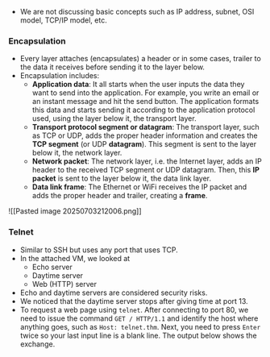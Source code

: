 - We are not discussing basic concepts such as IP address, subnet, OSI model, TCP/IP model, etc.
### Encapsulation
- Every layer attaches (encapsulates) a header or in some cases, trailer to the data it receives before sending it to the layer below.
- Encapsulation includes:
	- **Application data**: It all starts when the user inputs the data they want to send into the application. For example, you write an email or an instant message and hit the send button. The application formats this data and starts sending it according to the application protocol used, using the layer below it, the transport layer.
	- **Transport protocol segment or datagram**: The transport layer, such as TCP or UDP, adds the proper header information and creates the **TCP segment** (or UDP **datagram**). This segment is sent to the layer below it, the network layer.
	- **Network packet**: The network layer, i.e. the Internet layer, adds an IP header to the received TCP segment or UDP datagram. Then, this **IP packet** is sent to the layer below it, the data link layer.
	- **Data link frame**: The Ethernet or WiFi receives the IP packet and adds the proper header and trailer, creating a **frame**.

![[Pasted image 20250703212006.png]]

### Telnet
- Similar to SSH but uses any port that uses TCP.
- In the attached VM, we looked at
	- Echo server
	- Daytime server
	- Web (HTTP) server
- Echo and daytime servers are considered security risks.
- We noticed that the daytime server stops after giving time at port 13.
- To request a web page using `telnet`. After connecting to port 80, we need to issue the command `GET / HTTP/1.1` and identify the host where anything goes, such as `Host: telnet.thm`. Next, you need to press `Enter` twice so your last input line is a blank line. The output below shows the exchange.